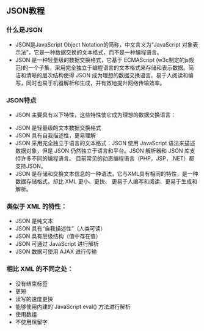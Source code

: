 ## JSON教程

### 什么是JSON
- JSON是JavaScript Object Notation的简称，中文含义为“JavaScript 对象表示法”，它是一种数据交换的文本格式，而不是一种编程语言。
- JSON 是一种轻量级的数据交换格式，它基于 ECMAScript (w3c制定的js规范)的一个子集，采用完全独立于编程语言的文本格式来存储和表示数据。简洁和清晰的层次结构使得 JSON 成为理想的数据交换语言。易于人阅读和编写，同时也易于机器解析和生成，并有效地提升网络传输效率。

### JSON特点

- JSON 主要具有以下特性，这些特性使它成为理想的数据交换语言：

* JSON 是轻量级的文本数据交换格式
* JSON 具有自我描述性，更易理解
* JSON 采用完全独立于语言的文本格式：JSON 使用 JavaScript 语法来描述数据对象，但是 JSON 仍然独立于语言和平台。JSON 解析器和 JSON 库支持许多不同的编程语言。 目前常见的动态编程语言（PHP，JSP，.NET）都支持JSON。
* JSON 是存储和交换文本信息的一种语法，它与XML具有相同的特性，是一种数据存储格式，却比 XML 更小、更快、 更易于人编写和阅读、更易于生成和解析。

### 类似于 XML 的特性：

* JSON 是纯文本
* JSON 具有“自我描述性”（人类可读）
* JSON 具有层级结构（值中存在值）
* JSON 可通过 JavaScript 进行解析
* JSON 数据可使用 AJAX 进行传输

### 相比 XML 的不同之处：

* 没有结束标签
* 更短
* 读写的速度更快
* 能够使用内建的 JavaScript eval() 方法进行解析
* 使用数组
* 不使用保留字
